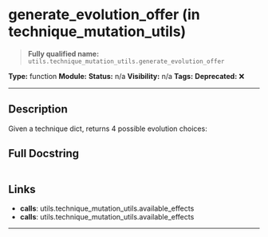 # generate_evolution_offer (in technique_mutation_utils)
> **Fully qualified name:** `utils.technique_mutation_utils.generate_evolution_offer`

**Type:** function
**Module:** 
**Status:** n/a
**Visibility:** n/a
**Tags:** 
**Deprecated:** ❌

---

## Description
Given a technique dict, returns 4 possible evolution choices:

## Full Docstring
```

```

## Links
- **calls**: utils.technique_mutation_utils.available_effects
- **calls**: utils.technique_mutation_utils.available_effects


---
